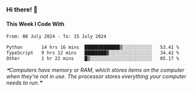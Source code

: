 ### Hi there! 👋

#### This Week I Code With
<!--START_SECTION:waka-->

```txt
From: 08 July 2024 - To: 15 July 2024

Python       14 hrs 16 mins  █████████████▒░░░░░░░░░░░   53.41 %
TypeScript   9 hrs 12 mins   ████████▓░░░░░░░░░░░░░░░░   34.42 %
Other        1 hr 22 mins    █▒░░░░░░░░░░░░░░░░░░░░░░░   05.17 %
```

<!--END_SECTION:waka-->

<!--STARTS_HERE_QUOTE_README-->
<i>❝Computers have memory or RAM, which stores items on the computer when they’re not in use. The processor stores everything your computer needs to run.❞</i>
<!--ENDS_HERE_QUOTE_README-->
